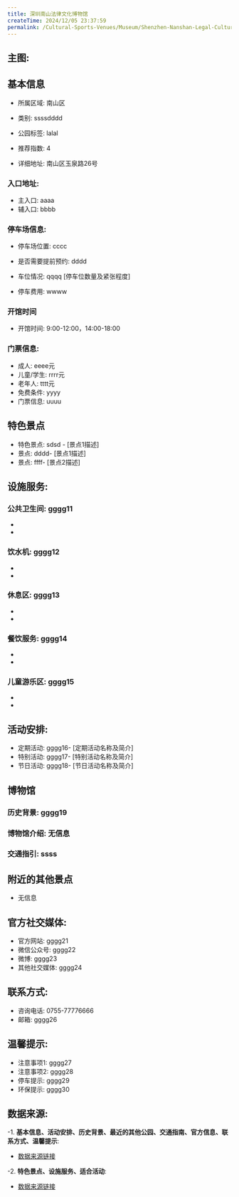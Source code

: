 ```yaml
---
title: 深圳南山法律文化博物馆
createTime: 2024/12/05 23:37:59
permalink: /Cultural-Sports-Venues/Museum/Shenzhen-Nanshan-Legal-Culture-Museum/
---
```


## 主图:
<ImageCard
image="nan"
title= "深圳南山法律文化博物馆"
description= ""
date="2024/12/05"
href="/"
author="市文化广电旅游体育局"
/>
## 基本信息

- 所属区域: 南山区

- 类别: ssssdddd

- 公园标签: lalal

- 推荐指数: 4

- 详细地址: 南山区玉泉路26号

### 入口地址:
- 主入口: aaaa
- 辅入口: bbbb
### 停车场信息:
- 停车场位置: cccc

- 是否需要提前预约: dddd

- 车位情况: qqqq [停车位数量及紧张程度]

- 停车费用: wwww

### 开馆时间
- 开馆时间: 9:00-12:00，14:00-18:00

### 门票信息:
- 成人: eeee元
- 儿童/学生: rrrr元
- 老年人: tttt元
- 免费条件: yyyy
- 门票信息: uuuu
## 特色景点
- 特色景点: sdsd - [景点1描述]
- 景点: dddd- [景点1描述]
- 景点: ffff- [景点2描述]
## 设施服务:
### 公共卫生间: gggg11
- 
- 
### 饮水机: gggg12
- 
- 
### 休息区: gggg13
- 
- 
### 餐饮服务: gggg14
- 
- 
### 儿童游乐区: gggg15
- 
- 
## 活动安排:
- 定期活动: gggg16- [定期活动名称及简介]
- 特别活动: gggg17- [特别活动名称及简介]
- 节日活动: gggg18- [节日活动名称及简介]
## 博物馆
### 历史背景: gggg19
### 博物馆介绍: 无信息
### 交通指引: ssss

## 附近的其他景点
- 无信息

## 官方社交媒体:
- 官方网站: gggg21
- 微信公众号: gggg22
- 微博: gggg23
- 其他社交媒体: gggg24

## 联系方式:
- 咨询电话: 0755-77776666
- 邮箱: gggg26

## 温馨提示:
- 注意事项1: gggg27
- 注意事项2: gggg28
- 停车提示: gggg29
- 环保提示: gggg30

## 数据来源:
-1. **基本信息、活动安排、历史背景、最近的其他公园、交通指南、官方信息、联系方式、温馨提示**:
- [数据来源链接](http://wtl.sz.gov.cn/ggfw/whl/bwgylb/index.html)

-2. **特色景点、设施服务、适合活动**:
- [数据来源链接](http://wtl.sz.gov.cn/ggfw/whl/bwgylb/index.html)

